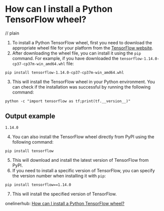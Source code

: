 # How can I install a Python TensorFlow wheel?
// plain

1. To install a Python TensorFlow wheel, first you need to download the appropriate wheel file for your platform from the [TensorFlow website](https://www.tensorflow.org/install/pip).
2. After downloading the wheel file, you can install it using the `pip` command. For example, if you have downloaded the `tensorflow-1.14.0-cp37-cp37m-win_amd64.whl` file:

```
pip install tensorflow-1.14.0-cp37-cp37m-win_amd64.whl
```

3. This will install the TensorFlow wheel in your Python environment. You can check if the installation was successful by running the following command:

```
python -c "import tensorflow as tf;print(tf.__version__)"
```

## Output example


```
1.14.0
```

4. You can also install the TensorFlow wheel directly from PyPI using the following command:

```
pip install tensorflow
```

5. This will download and install the latest version of TensorFlow from PyPI.
6. If you need to install a specific version of TensorFlow, you can specify the version number when installing it with `pip`:

```
pip install tensorflow==1.14.0
```

7. This will install the specified version of TensorFlow.

onelinerhub: [How can I install a Python TensorFlow wheel?](https://onelinerhub.com/python-tensorflow/how-can-i-install-a-python-tensorflow-wheel)